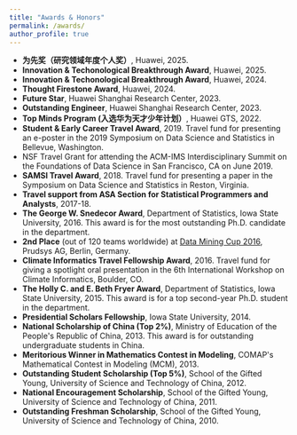 ```yaml
---
title: "Awards & Honors"
permalink: /awards/
author_profile: true
---
```

* **为先奖（研究领域年度个人奖）**, Huawei, 2025.
* **Innovation & Techonological Breakthrough Award**, Huawei, 2025.
* **Innovation & Techonological Breakthrough Award**, Huawei, 2024.
* **Thought Firestone Award**, Huawei, 2024.
* **Future Star**, Huawei Shanghai Research Center, 2023.
* **Outstanding Engineer**, Huawei Shanghai Research Center, 2023.
* **Top Minds Program (入选华为天才少年计划）**, Huawei GTS, 2022.
* **Student & Early Career Travel Award**, 2019. Travel fund for presenting an e-poster in the 2019 Symposium on Data Science and Statistics in Bellevue, Washington.
* NSF Travel Grant for attending the ACM-IMS Interdisciplinary Summit on the Foundations of Data Science in San Francisco, CA on June 2019.
* **SAMSI Travel Award**, 2018. Travel fund for presenting a paper in the Symposium on Data Science and Statistics in Reston, Virginia.
* **Travel support from ASA Section for Statistical Programmers and Analysts**, 2017-18. 
* **The George W. Snedecor Award**, Department of Statistics, Iowa State University, 2016. This award is for the most outstanding Ph.D. candidate in the department.
* **2nd Place** (out of 120 teams worldwide) at [Data Mining Cup 2016](https://www.data-mining-cup.com/reviews/dmc-2016), Prudsys AG, Berlin, Germany. 
* **Climate Informatics Travel Fellowship Award**, 2016. Travel fund for giving a spotlight oral presentation in the 6th International Workshop on Climate Informatics, Boulder, CO.
* **The Holly C. and E. Beth Fryer Award**, Department of Statistics, Iowa State University, 2015. This award is for a top second-year Ph.D. student in the department.
* **Presidential Scholars Fellowship**, Iowa State University, 2014.
* **National Scholarship of China (Top 2%)**, Ministry of Education of the People's Republic of China, 2013. This award is for outstanding undergraduate students in China.
* **Meritorious Winner in Mathematics Contest in Modeling**, COMAP's Mathematical Contest in Modeling (MCM), 2013.
* **Outstanding Student Scholarship (Top 5%)**, School of the Gifted Young, University of Science and Technology of China, 2012.
* **National Encouragement Scholarship**, School of the Gifted Young, University of Science and Technology of China, 2011.
* **Outstanding Freshman Scholarship**, School of the Gifted Young, University of Science and Technology of China, 2010.

